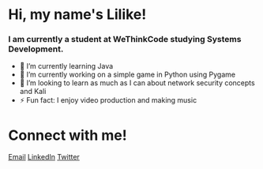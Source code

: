 # Hi, my name's Lilike!

### I am currently a student at WeThinkCode studying Systems Development.

- 🌱 I’m currently learning Java
- 🔭 I’m currently working on a simple game in Python using Pygame
- 🤔 I’m looking to learn as much as I can about network security concepts and Kali
- ⚡ Fun fact: I enjoy video production and making music

# Connect with me!
[Email](lilike.nel@gmail.com)
[LinkedIn](https://www.linkedin.com/in/lilikenel/)
[Twitter](https://twitter.com/lilikenel)
